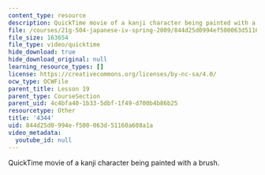 ```yaml
---
content_type: resource
description: QuickTime movie of a kanji character being painted with a brush.
file: /courses/21g-504-japanese-iv-spring-2009/844d25d0994ef500063d51160a608a1a_4344.mov
file_size: 163654
file_type: video/quicktime
hide_download: true
hide_download_original: null
learning_resource_types: []
license: https://creativecommons.org/licenses/by-nc-sa/4.0/
ocw_type: OCWFile
parent_title: Lesson 19
parent_type: CourseSection
parent_uid: 4c4bfa40-1b33-5dbf-1f49-d700b4b86b25
resourcetype: Other
title: '4344'
uid: 844d25d0-994e-f500-063d-51160a608a1a
video_metadata:
  youtube_id: null
---
```

QuickTime movie of a kanji character being painted with a brush.